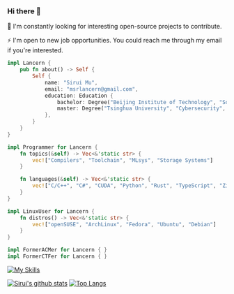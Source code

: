 <!--
**Lancern/Lancern** is a ✨ _special_ ✨ repository because its `README.md` (this file) appears on your GitHub profile.

Here are some ideas to get you started:

- 🔭 I’m currently working on ...
- 🌱 I’m currently learning ...
- 👯 I’m looking to collaborate on ...
- 🤔 I’m looking for help with ...
- 💬 Ask me about ...
- 📫 How to reach me: ...
- 😄 Pronouns: ...
- ⚡ Fun fact: ...
-->

### Hi there 👋

🔭 I'm constantly looking for interesting open-source projects to contribute.

⚡ I'm open to new job opportunities. You could reach me through my email if you're interested.

```rust
impl Lancern {
    pub fn about() -> Self {
        Self {
            name: "Sirui Mu",
            email: "msrlancern@gmail.com",
            education: Education {
                bachelor: Degree("Beijing Institute of Technology", "Software Engineering", 2016..=2020),
                master: Degree("Tsinghua University", "Cybersecurity", 2020..=2023),
            },
        }
    }
}

impl Programmer for Lancern {
    fn topics(&self) -> Vec<&'static str> {
        vec!["Compilers", "Toolchain", "MLsys", "Storage Systems"]
    }

    fn languages(&self) -> Vec<&'static str> {
        vec!["C/C++", "C#", "CUDA", "Python", "Rust", "TypeScript", "Zig"]
    }
}

impl LinuxUser for Lancern {
    fn distros() -> Vec<&'static str> {
        vec!["openSUSE", "ArchLinux", "Fedora", "Ubuntu", "Debian"]
    }
}

impl FormerACMer for Lancern { }
impl FormerCTFer for Lancern { }
```

[![My Skills](https://skillicons.dev/icons?i=anaconda,apple,arch,astro,bash,bootstrap,c,cs,cpp,clion,cmake,css,debian,discord,docker,dotnet,emacs,git,github,githubactions,gmail,go,haskell,html,jquery,js,latex,linux,md,mint,mongodb,mysql,nextjs,nginx,nodejs,notion,npm,postman,powershell,py,react,regex,rider,rust,sqlite,stackoverflow,sublime,tailwind,twitter,ts,ubuntu,vercel,vim,visualstudio,vscode,windows,wordpress,zig)](https://skillicons.dev)

[![Sirui's github stats](https://github-readme-stats.vercel.app/api?username=Lancern)](https://github.com/anuraghazra/github-readme-stats)
[![Top Langs](https://github-readme-stats.vercel.app/api/top-langs/?username=Lancern&layout=compact)](https://github.com/anuraghazra/github-readme-stats)

